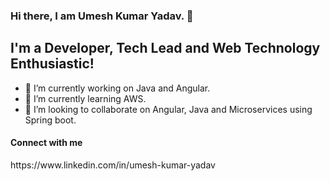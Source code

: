### Hi there, I am Umesh Kumar Yadav. 👋

<h2>I'm a Developer, Tech Lead and Web Technology Enthusiastic!</h2>

- 🔭 I’m currently working on Java and Angular.
- 🌱 I’m currently learning AWS.
- 👯 I’m looking to collaborate on Angular, Java and Microservices using Spring boot.


<h4>Connect with me</h4>
https://www.linkedin.com/in/umesh-kumar-yadav
 
<!--
**hello-umesh/hello-umesh** is a ✨ _special_ ✨ repository because its `README.md` (this file) appears on your GitHub profile.

Here are some ideas to get you started:

- 🔭 I’m currently working on
- 🌱 I’m currently learning ...
- 👯 I’m looking to collaborate on ...
- 🤔 I’m looking for help with ...
- 💬 Ask me about ...
- 📫 How to reach me: ...
- 😄 Pronouns: ...
- ⚡ Fun fact: ...
-->
